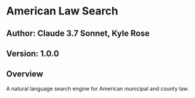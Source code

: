 # American Law Search
## Author: Claude 3.7 Sonnet, Kyle Rose
## Version: 1.0.0

## Overview
A natural language search engine for American municipal and county law.